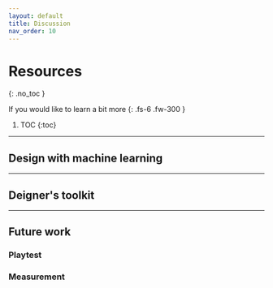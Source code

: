 ```yaml
---
layout: default
title: Discussion
nav_order: 10
---
```



# Resources
{: .no_toc }

If you would like to learn a bit more
{: .fs-6 .fw-300 }


1. TOC
{:toc}

---

## Design with machine learning

---

## Deigner's toolkit

---

## Future work

### Playtest
### Measurement

